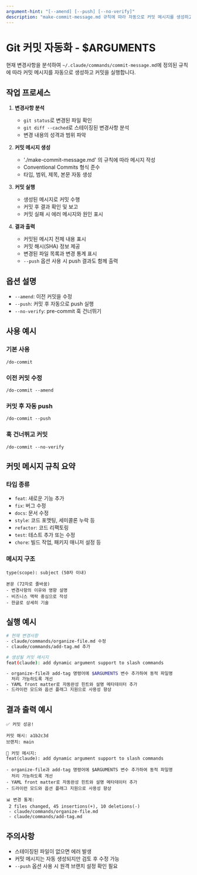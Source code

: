 ```yaml
---
argument-hint: "[--amend] [--push] [--no-verify]"
description: "make-commit-message.md 규칙에 따라 자동으로 커밋 메시지를 생성하고 커밋 실행"
---
```


# Git 커밋 자동화 - $ARGUMENTS

현재 변경사항을 분석하여 `~/.claude/commands/commit-message.md`에 정의된 규칙에 따라
커밋 메시지를 자동으로 생성하고 커밋을 실행합니다.

## 작업 프로세스

1. **변경사항 분석**

   - `git status`로 변경된 파일 확인
   - `git diff --cached`로 스테이징된 변경사항 분석
   - 변경 내용의 성격과 범위 파악

2. **커밋 메시지 생성**

   - './make-commit-message.md' 의 규칙에 따라 메시지 작성
   - Conventional Commits 형식 준수
   - 타입, 범위, 제목, 본문 자동 생성

3. **커밋 실행**

   - 생성된 메시지로 커밋 수행
   - 커밋 후 결과 확인 및 보고
   - 커밋 실패 시 에러 메시지와 원인 표시

4. **결과 출력**
   - 커밋된 메시지 전체 내용 표시
   - 커밋 해시(SHA) 정보 제공
   - 변경된 파일 목록과 변경 통계 표시
   - `--push` 옵션 사용 시 push 결과도 함께 출력

## 옵션 설명

- `--amend`: 이전 커밋을 수정
- `--push`: 커밋 후 자동으로 push 실행
- `--no-verify`: pre-commit 훅 건너뛰기

## 사용 예시

### 기본 사용

```
/do-commit
```

### 이전 커밋 수정

```
/do-commit --amend
```

### 커밋 후 자동 push

```
/do-commit --push
```

### 훅 건너뛰고 커밋

```
/do-commit --no-verify
```

## 커밋 메시지 규칙 요약

### 타입 종류

- `feat`: 새로운 기능 추가
- `fix`: 버그 수정
- `docs`: 문서 수정
- `style`: 코드 포맷팅, 세미콜론 누락 등
- `refactor`: 코드 리팩토링
- `test`: 테스트 추가 또는 수정
- `chore`: 빌드 작업, 패키지 매니저 설정 등

### 메시지 구조

```
type(scope): subject (50자 이내)

본문 (72자로 줄바꿈)
- 변경사항의 이유와 영향 설명
- 비즈니스 맥락 중심으로 작성
- 한글로 상세히 기술
```

## 실행 예시

```bash
# 현재 변경사항
- claude/commands/organize-file.md 수정
- claude/commands/add-tag.md 추가

# 생성될 커밋 메시지
feat(claude): add dynamic argument support to slash commands

- organize-file과 add-tag 명령어에 $ARGUMENTS 변수 추가하여 동적 파일명
  처리 가능하도록 개선
- YAML front matter로 자동완성 힌트와 설명 메타데이터 추가
- 드라이런 모드와 옵션 플래그 지원으로 사용성 향상
```

## 결과 출력 예시

```
✅ 커밋 성공!

커밋 해시: a1b2c3d
브랜치: main

📝 커밋 메시지:
feat(claude): add dynamic argument support to slash commands

- organize-file과 add-tag 명령어에 $ARGUMENTS 변수 추가하여 동적 파일명
  처리 가능하도록 개선
- YAML front matter로 자동완성 힌트와 설명 메타데이터 추가
- 드라이런 모드와 옵션 플래그 지원으로 사용성 향상

📊 변경 통계:
 2 files changed, 45 insertions(+), 10 deletions(-)
 - claude/commands/organize-file.md
 - claude/commands/add-tag.md
```

## 주의사항

- 스테이징된 파일이 없으면 에러 발생
- 커밋 메시지는 자동 생성되지만 검토 후 수정 가능
- `--push` 옵션 사용 시 원격 브랜치 설정 확인 필요

